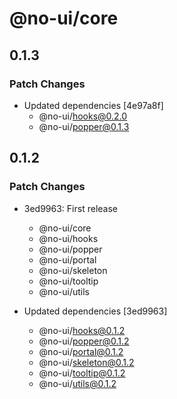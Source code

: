 # @no-ui/core

## 0.1.3

### Patch Changes

- Updated dependencies [4e97a8f]
  - @no-ui/hooks@0.2.0
  - @no-ui/popper@0.1.3

## 0.1.2

### Patch Changes

- 3ed9963: First release

  - @no-ui/core
  - @no-ui/hooks
  - @no-ui/popper
  - @no-ui/portal
  - @no-ui/skeleton
  - @no-ui/tooltip
  - @no-ui/utils

- Updated dependencies [3ed9963]
  - @no-ui/hooks@0.1.2
  - @no-ui/popper@0.1.2
  - @no-ui/portal@0.1.2
  - @no-ui/skeleton@0.1.2
  - @no-ui/tooltip@0.1.2
  - @no-ui/utils@0.1.2
